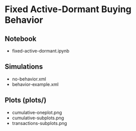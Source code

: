 # Fixed Active-Dormant Buying Behavior

## Notebook
- fixed-active-dormant.ipynb 

## Simulations
- no-behavior.xml
- behavior-example.xml   

## Plots (plots/)
- cumulative-oneplot.png
- cumulative-subplots.png
- transactions-subplots.png

